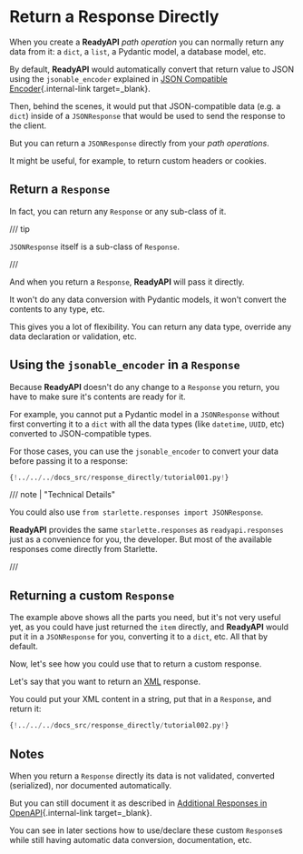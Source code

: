 # Return a Response Directly

When you create a **ReadyAPI** *path operation* you can normally return any data from it: a `dict`, a `list`, a Pydantic model, a database model, etc.

By default, **ReadyAPI** would automatically convert that return value to JSON using the `jsonable_encoder` explained in [JSON Compatible Encoder](../tutorial/encoder.md){.internal-link target=_blank}.

Then, behind the scenes, it would put that JSON-compatible data (e.g. a `dict`) inside of a `JSONResponse` that would be used to send the response to the client.

But you can return a `JSONResponse` directly from your *path operations*.

It might be useful, for example, to return custom headers or cookies.

## Return a `Response`

In fact, you can return any `Response` or any sub-class of it.

/// tip

`JSONResponse` itself is a sub-class of `Response`.

///

And when you return a `Response`, **ReadyAPI** will pass it directly.

It won't do any data conversion with Pydantic models, it won't convert the contents to any type, etc.

This gives you a lot of flexibility. You can return any data type, override any data declaration or validation, etc.

## Using the `jsonable_encoder` in a `Response`

Because **ReadyAPI** doesn't do any change to a `Response` you return, you have to make sure it's contents are ready for it.

For example, you cannot put a Pydantic model in a `JSONResponse` without first converting it to a `dict` with all the data types (like `datetime`, `UUID`, etc) converted to JSON-compatible types.

For those cases, you can use the `jsonable_encoder` to convert your data before passing it to a response:

```Python hl_lines="6-7  21-22"
{!../../../docs_src/response_directly/tutorial001.py!}
```

/// note | "Technical Details"

You could also use `from starlette.responses import JSONResponse`.

**ReadyAPI** provides the same `starlette.responses` as `readyapi.responses` just as a convenience for you, the developer. But most of the available responses come directly from Starlette.

///

## Returning a custom `Response`

The example above shows all the parts you need, but it's not very useful yet, as you could have just returned the `item` directly, and **ReadyAPI** would put it in a `JSONResponse` for you, converting it to a `dict`, etc. All that by default.

Now, let's see how you could use that to return a custom response.

Let's say that you want to return an <a href="https://en.wikipedia.org/wiki/XML" class="external-link" target="_blank">XML</a> response.

You could put your XML content in a string, put that in a `Response`, and return it:

```Python hl_lines="1  18"
{!../../../docs_src/response_directly/tutorial002.py!}
```

## Notes

When you return a `Response` directly its data is not validated, converted (serialized), nor documented automatically.

But you can still document it as described in [Additional Responses in OpenAPI](additional-responses.md){.internal-link target=_blank}.

You can see in later sections how to use/declare these custom `Response`s while still having automatic data conversion, documentation, etc.
